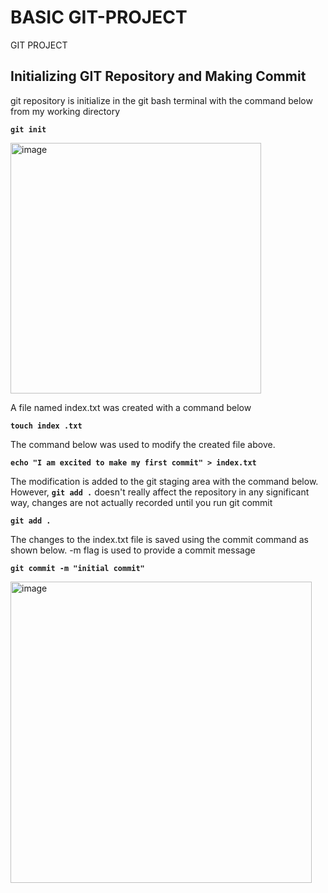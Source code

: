 # BASIC GIT-PROJECT

GIT PROJECT

## Initializing GIT Repository and Making Commit

git repository is initialize in the git bash terminal with the command below from my working directory

**`git init`**

<img width="401" alt="image" src="https://github.com/kalkah/GIT-PROJECT/assets/95209274/58318561-8e6f-4c07-8270-2ac9b1989897">

A file named index.txt was created with a command below

**`touch index .txt`**

The command below was used to modify the created file above.

**`echo "I am excited to make my first commit" > index.txt`**

The modification is added to the git staging area with the command below. However, **`git add .`** doesn't really affect the repository in any significant way, changes are not actually recorded until you run git commit

**`git add .`**

The changes to the index.txt file is saved using the commit command as shown below. -m flag is used to provide a commit message

**`git commit -m "initial commit"`**

<img width="482" alt="image" src="https://github.com/kalkah/GIT-PROJECT/assets/95209274/5d3b9ff2-d4c6-4853-a393-00b574149919">

